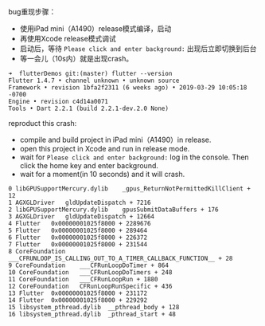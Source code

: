 
bug重现步骤：

* 使用iPad mini（A1490）release模式编译，启动
* 再使用Xcode release模式调试
* 启动后，等待 `Please click and enter background:` 出现后立即切换到后台
* 等一会儿（10s内）就是出现crash。



```
➜  flutterDemos git:(master) flutter --version
Flutter 1.4.7 • channel unknown • unknown source
Framework • revision 1bfa2f2311 (6 weeks ago) • 2019-03-29 10:05:18 -0700
Engine • revision c4d14a0071
Tools • Dart 2.2.1 (build 2.2.1-dev.2.0 None)
```

reproduct this crash:

* compile and build project in iPad mini（A1490）in release.
* open this project in Xcode and run in release mode.
* wait for `Please click and enter background:` log in the console. Then click the home key and enter background.
* wait for a moment(in 10 seconds) and it will crash.

```
0 libGPUSupportMercury.dylib	_gpus_ReturnNotPermittedKillClient + 12
1 AGXGLDriver	gldUpdateDispatch + 7216
2 libGPUSupportMercury.dylib	gpusSubmitDataBuffers + 176
3 AGXGLDriver	gldUpdateDispatch + 12664
4 Flutter	0x00000001025f8000 + 2289676
5 Flutter	0x00000001025f8000 + 289464
6 Flutter	0x00000001025f8000 + 226372
7 Flutter	0x00000001025f8000 + 231544
8 CoreFoundation	___CFRUNLOOP_IS_CALLING_OUT_TO_A_TIMER_CALLBACK_FUNCTION__ + 28
9 CoreFoundation	___CFRunLoopDoTimer + 864
10 CoreFoundation	___CFRunLoopDoTimers + 248
11 CoreFoundation	___CFRunLoopRun + 1880
12 CoreFoundation	CFRunLoopRunSpecific + 436
13 Flutter	0x00000001025f8000 + 231172
14 Flutter	0x00000001025f8000 + 229292
15 libsystem_pthread.dylib	__pthread_body + 128
16 libsystem_pthread.dylib	_pthread_start + 48
```